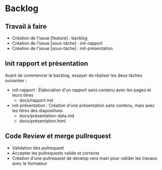# Backlog
## Travail à faire 

- Création de l'issue [feature] : backlog
- Création de l'issue [sous-tâche] : init-rapport
- Création de l'issue [sous-tâche] : init-présentation

## Init rapport et présentation
Avant de commencer le backlog, essayer de réaliser les deux tâches suivantes :
- init-rapport : Élaboration d'un rapport sans contenu avec les pages et leurs titres
  - docs/rapport.md
- init-présentation : Création d'une présentation sans contenu, mais avec les titres des  diapositives
  - docs/présentation-data.md
  - docs/présentation.html

## Code Review et merge pullrequest
- Validation des pullrequest
- Accepter les pullrequests valide et correcte
- Création d'une pullrequest de develop vers main pour valider les travaux avec le formateur

